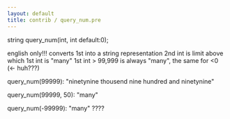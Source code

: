 ```yaml
---
layout: default
title: contrib / query_num.pre
---
```


string query_num(int, int default:0);

english only!!!
converts 1st into a string representation
2nd int is limit above which 1st int is "many"
1st int > 99,999 is always "many", the same for <0 (<- huh???)

query_num(99999):
"ninetynine thousend nine hundred and ninetynine"

query_num(99999, 50):
"many"

query_num(-99999):
"many" ????
